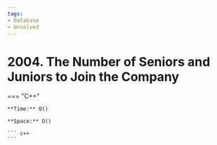 ```yaml
---
tags:
- Database
- Unsolved
---
```



# 2004. The Number of Seniors and Juniors to Join the Company

=== "C++"

    **Time:** O()

    **Space:** O()

    ``` c++
    ```